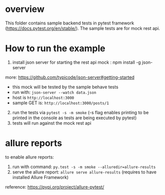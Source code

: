 # overview

This folder contains sample backend tests in pytest framework (https://docs.pytest.org/en/stable/). The sample tests are for mock rest api.

# How to run the example

1. install json server for starting the rest api mock : 
npm install -g json-server

more: https://github.com/typicode/json-server#getting-started

 * this mock will be tested by the sample behave tests
 * run with: `json-server --watch data.json`
 * host is `http://localhost:3000`
 * sample GET is: `http://localhost:3000/posts/1`

2. run the tests via `pytest -s -m smoke` (-s flag enables printing to be printed
in the console as tests are being executed by pytest)
3. tests will run against the mock rest api

# allure reports

to enable allure reports:
1. run with command: `py.test -s -m smoke --alluredir=allure-results`
2. serve the allure report: `allure serve allure-results` (requires to have installed Allure Framework)

reference:
https://pypi.org/project/allure-pytest/



